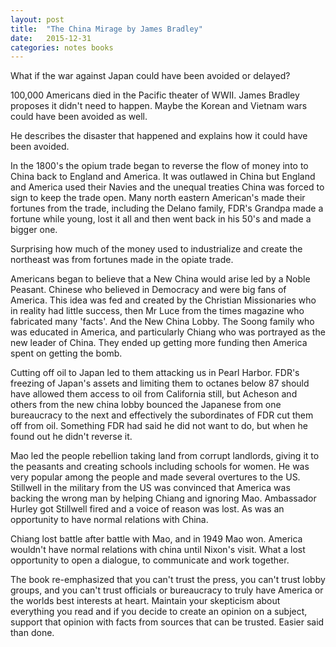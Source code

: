 ```yaml
---
layout: post
title:  "The China Mirage by James Bradley"
date:   2015-12-31
categories: notes books
---
```


What if the war against Japan could have been avoided or delayed?

100,000 Americans died in the Pacific theater of WWII. James Bradley proposes it didn't need to happen. Maybe the Korean and Vietnam wars could have been avoided as well.

He describes the disaster that happened and explains how it could have been avoided.

In the 1800's the opium trade began to reverse the flow of money into to China back to England and America. It was outlawed in China but England and America used their Navies and the unequal treaties China was forced to sign to keep the trade open. Many north eastern American's made their fortunes from the trade, including the Delano family, FDR's Grandpa made a fortune while young, lost it all and then went back in his 50's and made a bigger one.

Surprising how much of the money used to industrialize and create the northeast was from fortunes made in the opiate trade.

Americans began to believe that a New China would arise led by a Noble Peasant. Chinese who believed in Democracy and were big fans of America. This idea was fed and created by the Christian Missionaries who in reality had little success, then Mr Luce from the times magazine who fabricated many 'facts'.  And the New China Lobby.  The Soong family who was educated in America, and particularly Chiang who was portrayed as the new leader of China.  They ended up getting more funding then America spent on getting the bomb.

Cutting off oil to Japan led to them attacking us in Pearl Harbor. FDR's freezing of Japan's assets and limiting them to octanes below 87 should have allowed them access to oil from California still, but Acheson and others from the new china lobby bounced the Japanese from one bureaucracy to the next and effectively the subordinates of FDR cut them off from oil. Something FDR had said he did not want to do, but when he found out he didn't reverse it.

Mao led the people rebellion taking land from corrupt landlords, giving it to the peasants and creating schools including schools for women. He was very popular among the people and made several overtures to the US. Stillwell in the military from the US was convinced that America was backing the wrong man by helping Chiang and ignoring Mao. Ambassador Hurley got Stillwell fired and a voice of reason was lost. As was an opportunity to have normal relations with China.

Chiang lost battle after battle with Mao, and in 1949 Mao won. America wouldn't have normal relations with china until Nixon's visit. What a lost opportunity to open a dialogue, to communicate and work together.

The book re-emphasized that you can't trust the press, you can't trust lobby groups, and you can't trust officials or bureaucracy to truly have America or the worlds best interests at heart. Maintain your skepticism about everything you read and if you decide to create an opinion on a subject, support that opinion with facts from sources that can be trusted. Easier said than done.